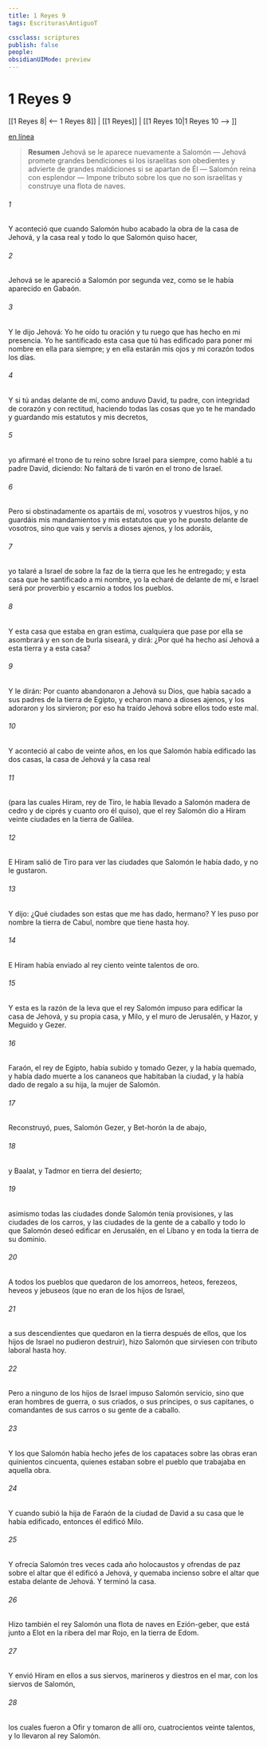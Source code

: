 ```yaml
---
title: 1 Reyes 9
tags: Escrituras\AntiguoT

cssclass: scriptures
publish: false
people:
obsidianUIMode: preview
---
```


# 1 Reyes 9
[[1 Reyes 8| <-- 1 Reyes 8]] | [[1 Reyes]] | [[1 Reyes 10|1 Reyes 10 --> ]]

[en línea](https://churchofjesuschrist.org/study/scriptures/ot/1-kgs/9?lang=spa)

> __Resumen__
Jehová se le aparece nuevamente a Salomón — Jehová promete grandes bendiciones si los israelitas son obedientes y advierte de grandes maldiciones si se apartan de Él — Salomón reina con esplendor — Impone tributo sobre los que no son israelitas y construye una flota de naves.

###### 1 
Y aconteció que cuando Salomón hubo acabado la obra de la casa de Jehová, y la casa real y todo lo que Salomón quiso hacer,

###### 2 
Jehová se le apareció a Salomón por segunda vez, como se le había aparecido en Gabaón.

###### 3 
Y le dijo Jehová: Yo he oído tu oración y tu ruego que has hecho en mi presencia. Yo he santificado esta casa que tú has edificado para poner mi nombre en ella para siempre; y en ella estarán mis ojos y mi corazón todos los días.

###### 4 
Y si tú andas delante de mí, como anduvo David, tu padre, con integridad de corazón y con rectitud, haciendo todas las cosas que yo te he mandado y guardando mis estatutos y mis decretos,

###### 5 
yo afirmaré el trono de tu reino sobre Israel para siempre, como hablé a tu padre David, diciendo: No faltará de ti varón en el trono de Israel.

###### 6 
Pero si obstinadamente os apartáis de mí, vosotros y vuestros hijos, y no guardáis mis mandamientos y mis estatutos que yo he puesto delante de vosotros, sino que vais y servís a dioses ajenos, y los adoráis,

###### 7 
yo talaré a Israel de sobre la faz de la tierra que les he entregado; y esta casa que he santificado a mi nombre, yo la echaré de delante de mí, e Israel será por proverbio y escarnio a todos los pueblos.

###### 8 
Y esta casa que estaba en gran estima, cualquiera que pase por ella se asombrará y en son de burla siseará, y dirá: ¿Por qué ha hecho así Jehová a esta tierra y a esta casa?

###### 9 
Y le dirán: Por cuanto abandonaron a Jehová su Dios, que había sacado a sus padres de la tierra de Egipto, y echaron mano a dioses ajenos, y los adoraron y los sirvieron; por eso ha traído Jehová sobre ellos todo este mal.

###### 10 
Y aconteció al cabo de veinte años, en los que Salomón había edificado las dos casas, la casa de Jehová y la casa real

###### 11 
(para las cuales Hiram, rey de Tiro, le había llevado a Salomón madera de cedro y de ciprés y cuanto oro él quiso), que el rey Salomón dio a Hiram veinte ciudades en la tierra de Galilea.

###### 12 
E Hiram salió de Tiro para ver las ciudades que Salomón le había dado, y no le gustaron.

###### 13 
Y dijo: ¿Qué ciudades son estas que me has dado, hermano? Y les puso por nombre la tierra de Cabul, nombre que tiene hasta hoy.

###### 14 
E Hiram había enviado al rey ciento veinte talentos de oro.

###### 15 
Y esta es la razón de la leva que el rey Salomón impuso para edificar la casa de Jehová, y su propia casa, y Milo, y el muro de Jerusalén, y Hazor, y Meguido y Gezer.

###### 16 
Faraón, el rey de Egipto, había subido y tomado Gezer, y la había quemado, y había dado muerte a los cananeos que habitaban la ciudad, y la había dado de regalo a su hija, la mujer de Salomón.

###### 17 
Reconstruyó, pues, Salomón Gezer, y Bet-horón la de abajo,

###### 18 
y Baalat, y Tadmor en tierra del desierto;

###### 19 
asimismo todas las ciudades donde Salomón tenía provisiones, y las ciudades de los carros, y las ciudades de la gente de a caballo y todo lo que Salomón deseó edificar en Jerusalén, en el Líbano y en toda la tierra de su dominio.

###### 20 
A todos los pueblos que quedaron de los amorreos, heteos, ferezeos, heveos y jebuseos (que no eran de los hijos de Israel,

###### 21 
a sus descendientes que quedaron en la tierra después de ellos, que los hijos de Israel no pudieron destruir), hizo Salomón que sirviesen con tributo laboral hasta hoy.

###### 22 
Pero a ninguno de los hijos de Israel impuso Salomón servicio, sino que eran hombres de guerra, o sus criados, o sus príncipes, o sus capitanes, o comandantes de sus carros o su gente de a caballo.

###### 23 
Y los que Salomón había hecho jefes de los capataces sobre las obras eran quinientos cincuenta, quienes estaban sobre el pueblo que trabajaba en aquella obra.

###### 24 
Y cuando subió la hija de Faraón de la ciudad de David a su casa que  le había edificado, entonces él edificó Milo.

###### 25 
Y ofrecía Salomón tres veces cada año holocaustos y ofrendas de paz sobre el altar que él edificó a Jehová, y quemaba incienso sobre el altar que estaba delante de Jehová. Y terminó la casa.

###### 26 
Hizo también el rey Salomón una flota de naves en Ezión-geber, que está junto a Elot en la ribera del mar Rojo, en la tierra de Edom.

###### 27 
Y envió Hiram en ellos a sus siervos, marineros y diestros en el mar, con los siervos de Salomón,

###### 28 
los cuales fueron a Ofir y tomaron de allí oro, cuatrocientos veinte talentos, y lo llevaron al rey Salomón.

